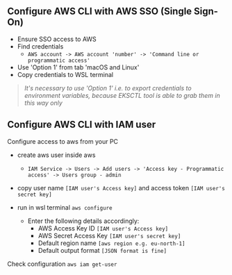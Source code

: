 
## Configure AWS CLI with AWS SSO (Single Sign-On) 

- Ensure SSO access to AWS
- Find credentials 
  - `AWS account -> AWS account 'number' -> 'Command line or programmatic access'`
- Use 'Option 1' from tab 'macOS and Linux'
- Copy credentials to WSL terminal

> *It's necessary to use 'Option 1' i.e. to export credentials to environment variables, because EKSCTL tool is able to grab them in this way only* 

## Configure AWS CLI with IAM user
Configure access to aws from your PC

- create aws user inside aws 
  - `IAM Service -> Users -> Add users -> 'Access key - Programmatic access' -> Users group - admin`
- copy user name `[IAM user's Access key]` and access token `[IAM user's secret key]`
- run in wsl terminal `aws configure`

  - Enter the following details accordingly:
    - AWS Access Key ID `[IAM user's Access key]`
    - AWS Secret Access Key `[IAM user's secret key]`
    - Default region name `[aws region e.g. eu-north-1]`
    - Default output format `[JSON format is fine]`

Check configuration `aws iam get-user`